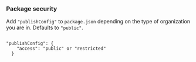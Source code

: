 ### Package security

Add `"publishConfig"` to `package.json` depending on the type of organization you are in. Defaults to `"public"`.

<pre>
<code>
"publishConfig": {
    "access": "public" or "restricted"
  }
</code>
</pre>

